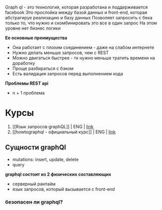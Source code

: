 
Graph ql - это технология, которая разработана и поддерживается facebook
Это прослойка между базой данных и front-end, которая абстрагируе реализацию и базу данных
Позволяет запросить с бека только то, что нужно и скомбинировать это все в один запрос
На этом уровне нет бизнес логики

**Ее основные преимущества**
- Она работает с плохим соединением - даже на слабом интернете
- Нужно делать меньше запросов, чем с REST
- Можно двигаться быстрее - тк нужно меньше тратить времени на доработку
- Проще разбираться с бэком
- Есть валидация запросов перед выполнением кода


**Проблемы REST api**
- n + 1 проблема


# Курсы

1. [[Язык запросов graphQL]] | ENG | [link](https://coursehunter.net/course/yazyk-zaprosov-graphql?lesson=1)
2. [[howtographql - официальный курс]] | ENG | [link](https://www.howtographql.com/basics)

## Сущности graphQl

- mutations: insert, update, delete
- query

**graphql состоит из 2 физических составляющих**
- серверный рантайм
- язык запросов, который вызывается с front-end



### безопасен ли graphql?

